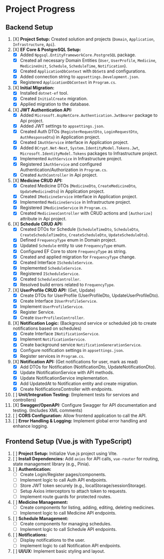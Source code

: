 # Project Progress

## Backend Setup

1.  [X] **Project Setup:** Created solution and projects (`Domain`, `Application`, `Infrastructure`, `Api`).
2.  [X] **EF Core & PostgreSQL Setup:**
    *   [X] Added `Npgsql.EntityFrameworkCore.PostgreSQL` package.
    *   [X] Created all necessary Domain Entities (`User`, `UserProfile`, `Medicine`, `MedicineUnit`, `Schedule`, `ScheduleTime`, `Notification`).
    *   [X] Created `ApplicationDbContext` with `DbSet`s and configurations.
    *   [X] Added connection string to `appsettings.Development.json`.
    *   [X] Registered `ApplicationDbContext` in `Program.cs`.
3.  [X] **Initial Migration:**
    *   [X] Installed `dotnet-ef` tool.
    *   [X] Created `InitialCreate` migration.
    *   [X] Applied migration to the database.
4.  [X] **JWT Authentication API:**
    *   [X] Added `Microsoft.AspNetCore.Authentication.JwtBearer` package to Api project.
    *   [X] Added JWT settings to `appsettings.json`.
    *   [X] Created Auth DTOs (`RegisterRequestDto`, `LoginRequestDto`, `AuthResponseDto`) in Application project.
    *   [X] Created `IAuthService` interface in Application project.
    *   [X] Added `BCrypt.Net-Next`, `System.IdentityModel.Tokens.Jwt`, `Microsoft.IdentityModel.Tokens` packages to Infrastructure project.
    *   [X] Implemented `AuthService` in Infrastructure project.
    *   [X] Registered `IAuthService` and configured Authentication/Authorization in `Program.cs`.
    *   [X] Created `AuthController` in Api project.
5.  [X] **Medicine CRUD API:**
    *   [X] Created Medicine DTOs (`MedicineDto`, `CreateMedicineDto`, `UpdateMedicineDto`) in Application project.
    *   [X] Created `IMedicineService` interface in Application project.
    *   [X] Implemented `MedicineService` in Infrastructure project.
    *   [X] Registered `IMedicineService` in `Program.cs`.
    *   [X] Created `MedicinesController` with CRUD actions and `[Authorize]` attribute in Api project.
6.  [X] **Schedule CRUD API:**
    *   [X] Created DTOs for Schedule (`ScheduleTimeDto`, `ScheduleDto`, `CreateScheduleTimeDto`, `CreateScheduleDto`, `UpdateScheduleDto`).
    *   [X] Defined `FrequencyType` enum in Domain project.
    *   [X] Updated `Schedule` entity to use `FrequencyType` enum.
    *   [X] Configured EF Core to store `FrequencyType` as string.
    *   [X] Created and applied migration for `FrequencyType` change.
    *   [X] Created Interface `IScheduleService`.
    *   [X] Implemented `ScheduleService`.
    *   [X] Registered `IScheduleService`.
    *   [X] Created `SchedulesController`.
    *   [X] Resolved build errors related to `FrequencyType`.
7.  [X] **UserProfile CRUD API:** (Get, Update)
    *   [X] Create DTOs for UserProfile (UserProfileDto, UpdateUserProfileDto).
    *   [X] Create Interface `IUserProfileService`.
    *   [X] Implement `UserProfileService`.
    *   [X] Register Service.
    *   [X] Create `UserProfilesController`.
8.  [X] **Notification Logic:** (Background service or scheduled job to create notifications based on schedules)
    *   [X] Create Interface `INotificationService`.
    *   [X] Implement `NotificationService`.
    *   [X] Create background service `NotificationGenerationService`.
    *   [X] Configure notification settings in `appsettings.json`.
    *   [X] Register services in `Program.cs`.
9.  [X] **Notification API:** (Get notifications for user, mark as read)
    *   [X] Add DTOs for Notification (NotificationDto, UpdateNotificationDto).
    *   [X] Update INotificationService with API methods.
    *   [X] Update NotificationService implementation.
    *   [X] Add UpdatedAt to Notification entity and create migration.
    *   [X] Create NotificationsController with endpoints.
10. [ ] **Unit/Integration Testing:** (Implement tests for services and controllers)
11. [X] **Swagger/OpenAPI:** Configure Swagger for API documentation and testing. (Includes XML comments)
12. [ ] **CORS Configuration:** Allow frontend application to call the API.
13. [ ] **Error Handling & Logging:** Implement global error handling and enhance logging.

## Frontend Setup (Vue.js with TypeScript)

1.  [ ] **Project Setup:** Initialize Vue.js project using Vite.
2.  [ ] **Install Dependencies:** Add `axios` for API calls, `vue-router` for routing, state management library (e.g., Pinia).
3.  [ ] **Authentication:**
    *   [ ] Create Login/Register pages/components.
    *   [ ] Implement logic to call Auth API endpoints.
    *   [ ] Store JWT token securely (e.g., localStorage/sessionStorage).
    *   [ ] Setup Axios interceptors to attach token to requests.
    *   [ ] Implement route guards for protected routes.
4.  [ ] **Medicine Management:**
    *   [ ] Create components for listing, adding, editing, deleting medicines.
    *   [ ] Implement logic to call Medicine API endpoints.
5.  [ ] **Schedule Management:**
    *   [ ] Create components for managing schedules.
    *   [ ] Implement logic to call Schedule API endpoints.
6.  [ ] **Notifications:**
    *   [ ] Display notifications to the user.
    *   [ ] Implement logic to call Notification API endpoints.
7.  [ ] **UI/UX:** Implement basic styling and layout.
